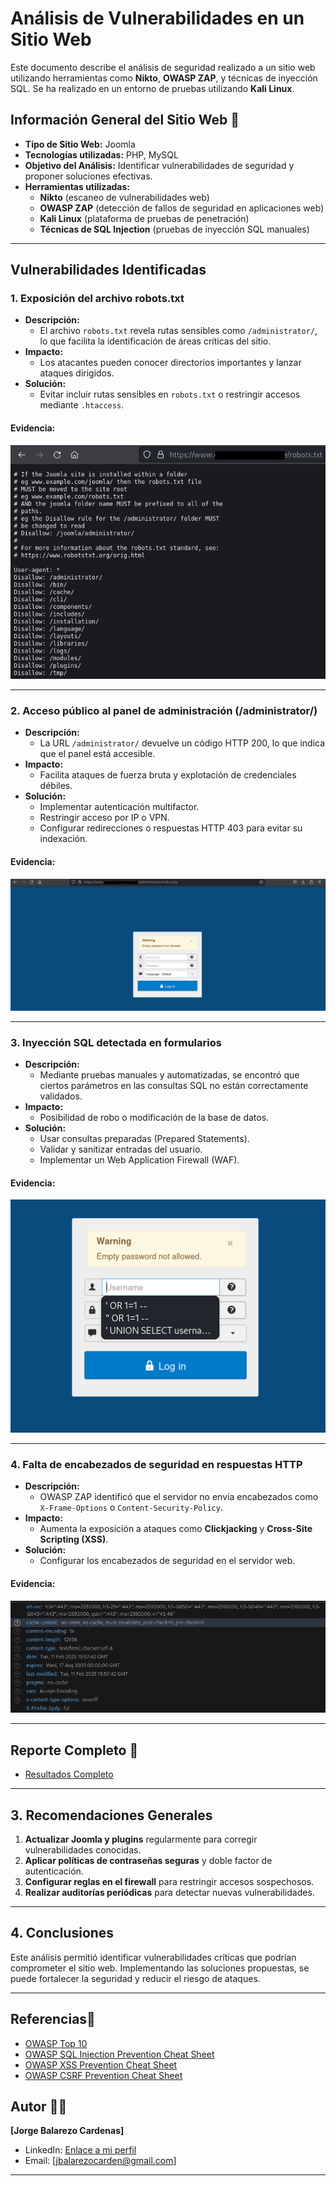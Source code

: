 # Análisis de Vulnerabilidades en un Sitio Web

Este documento describe el análisis de seguridad realizado a un sitio web utilizando herramientas como **Nikto**, **OWASP ZAP**, y técnicas de inyección SQL. Se ha realizado en un entorno de pruebas utilizando **Kali Linux**.

## Información General del Sitio Web 📝
- **Tipo de Sitio Web:** Joomla  
- **Tecnologías utilizadas:** PHP, MySQL  
- **Objetivo del Análisis:** Identificar vulnerabilidades de seguridad y proponer soluciones efectivas.  
- **Herramientas utilizadas:**  
  - **Nikto** (escaneo de vulnerabilidades web)  
  - **OWASP ZAP** (detección de fallos de seguridad en aplicaciones web)  
  - **Kali Linux** (plataforma de pruebas de penetración)  
  - **Técnicas de SQL Injection** (pruebas de inyección SQL manuales)  

---

## Vulnerabilidades Identificadas

### **1. Exposición del archivo robots.txt**
- **Descripción:**  
  - El archivo `robots.txt` revela rutas sensibles como `/administrator/`, lo que facilita la identificación de áreas críticas del sitio.
- **Impacto:**  
  - Los atacantes pueden conocer directorios importantes y lanzar ataques dirigidos.
- **Solución:**  
  - Evitar incluir rutas sensibles en `robots.txt` o restringir accesos mediante `.htaccess`.

#### **Evidencia:**
![robots.txt encontrado](screenshots/robots_txt.png)

---

### **2. Acceso público al panel de administración (/administrator/)**  
- **Descripción:**  
  - La URL `/administrator/` devuelve un código HTTP 200, lo que indica que el panel está accesible.
- **Impacto:**  
  - Facilita ataques de fuerza bruta y explotación de credenciales débiles.
- **Solución:**  
  - Implementar autenticación multifactor.
  - Restringir acceso por IP o VPN.
  - Configurar redirecciones o respuestas HTTP 403 para evitar su indexación.

#### **Evidencia:**
![Acceso al panel de administración](screenshots/admin_access.png)


---

### **3. Inyección SQL detectada en formularios**  
- **Descripción:**  
  - Mediante pruebas manuales y automatizadas, se encontró que ciertos parámetros en las consultas SQL no están correctamente validados.
- **Impacto:**  
  - Posibilidad de robo o modificación de la base de datos.
- **Solución:**  
  - Usar consultas preparadas (Prepared Statements).
  - Validar y sanitizar entradas del usuario.
  - Implementar un Web Application Firewall (WAF).

#### **Evidencia:**
![Prueba de SQL Injection](screenshots/sql_injection.png)

---

### **4. Falta de encabezados de seguridad en respuestas HTTP**  
- **Descripción:**  
  - OWASP ZAP identificó que el servidor no envía encabezados como `X-Frame-Options` o `Content-Security-Policy`.
- **Impacto:**  
  - Aumenta la exposición a ataques como **Clickjacking** y **Cross-Site Scripting (XSS)**.
- **Solución:**  
  - Configurar los encabezados de seguridad en el servidor web.

#### **Evidencia:**
![Encabezados de seguridad ausentes](screenshots/security_headers.png)

---

## Reporte Completo 📑

- [Resultados Completo](./resultados.txt)

---  

## **3. Recomendaciones Generales**  
1. **Actualizar Joomla y plugins** regularmente para corregir vulnerabilidades conocidas.  
2. **Aplicar políticas de contraseñas seguras** y doble factor de autenticación.  
3. **Configurar reglas en el firewall** para restringir accesos sospechosos.  
4. **Realizar auditorías periódicas** para detectar nuevas vulnerabilidades.  

---
## **4. Conclusiones**  
Este análisis permitió identificar vulnerabilidades críticas que podrían comprometer el sitio web. Implementando las soluciones propuestas, se puede fortalecer la seguridad y reducir el riesgo de ataques.  

---

## Referencias📑

- [OWASP Top 10](https://owasp.org/www-project-top-ten/)
- [OWASP SQL Injection Prevention Cheat Sheet](https://cheatsheetseries.owasp.org/cheatsheets/SQL_Injection_Prevention_Cheat_Sheet.html)
- [OWASP XSS Prevention Cheat Sheet](https://cheatsheetseries.owasp.org/cheatsheets/XSS_Prevention_Cheat_Sheet.html)
- [OWASP CSRF Prevention Cheat Sheet](https://cheatsheetseries.owasp.org/cheatsheets/Cross_Site_Request_Forgery_Prevention_Cheat_Sheet.html)

## Autor 👨‍💻

**[Jorge Balarezo Cardenas]**  
- LinkedIn: [Enlace a mi perfil](https://www.linkedin.com/in/jorge-balarezo-cardenas/)  
- Email: [jbalarezocarden@gmail.com]

---

